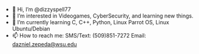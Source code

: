 - 👋 Hi, I’m @dizzyspell77
- 👀 I’m interested in Videogames, CyberSecurity, and learning new things.
- 🌱 I’m currently learning C, C++, Python, Linux Parrot OS, Linux Ubuntu/Debian
- 📫 How to reach me:
SMS/Text: (509)851-7272
Email: dazniel.zepeda@wsu.edu
